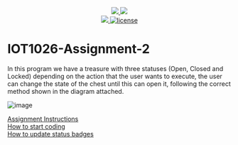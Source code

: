<p align="center">
	<a href="https://github.com/Cathnava21/IOT1026-Assignment-2/actions/workflows/ci.yml">
    <img src="https://github.com/Cathnava21/IOT1026-Assignment-2/actions/workflows/ci.yml/badge.svg"/>
    </a>
	<a href="https://github.com/Cathnava21/IOT1026-Assignment-2/actions/workflows/formatting.yml">
    <img src="https://github.com/Cathnava21/IOT1026-Assignment-2/actions/workflows/formatting.yml/badge.svg"/>
	<br/>
    <a href="https://codecov.io/gh/Cathnava21/IOT1026-Assignment-2" > 
    <img src="https://codecov.io/gh/Cathnava21/IOT1026-Assignment-2/branch/main/graph/badge.svg?token=JS0857X5JD"/>
	<img title="MIT License" alt="license" src="https://img.shields.io/badge/license-MIT-informational?style=flat-square">		
    </a>
</p>

# IOT1026-Assignment-2

In this program we have a treasure with three statuses (Open, Closed and Locked) depending on the action that the user wants to execute,  the user can change the state of the chest until this can open it, following the correct method shown in the diagram attached.

![image](https://github.com/Cathnava21/IOT1026-Assignment-2/assets/131034603/2fe41257-a6b1-498f-af13-ee464c0d5b66)


[Assignment Instructions](docs/instructions.md)  
[How to start coding](docs/how-to-use.md)  
[How to update status badges](docs/how-to-update-badges.md)
